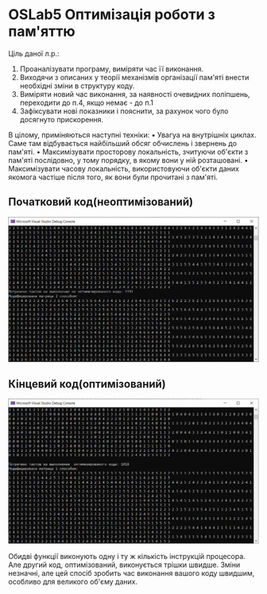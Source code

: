 # OSLab5  Оптимізація роботи з пам'яттю
Ціль даної л.р.:
1)	Проаналізувати програму, виміряти час її виконання.
2)	Виходячи з описаних у теорії механізмів організації пам'яті внести необхідні зміни в структуру коду.
3)	Виміряти новий час виконання, за наявності очевидних поліпшень, переходити до п.4, якщо немає - до п.1
4)	Зафіксувати нові показники і пояснити, за рахунок чого було досягнуто прискорення.

В цілому, приміняються наступні техніки:
•	Увагуа на внутрішніх циклах. Саме там відбувається найбільший обсяг обчислень і звернень до пам'яті.
•	Максимізувати просторову локальність, зчитуючи об'єкти з пам'яті послідовно, у тому порядку, в якому вони у ній розташовані.
•	Максимізувати часову локальність, використовуючи об'єкти даних якомога частіше після того, як вони були прочитані з пам'яті.


## Початковий код(неоптимізований)
![code1](img/code1.png)
## Кінцевий код(оптимізований)
![code2](img/code2.png)

Обидві функції виконують одну і ту ж кількість інструкцій процесора. Але другий код, оптимізований, виконується трішки швидше. Зміни незначні, але цей спосіб зробить час виконання вашого коду швидшим, особливо для великого об'єму даних. 

